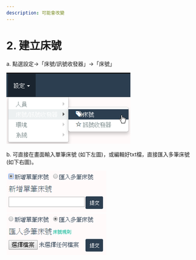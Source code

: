 ```yaml
---
description: 可能會改變
---
```


# 2. 建立床號

a. 點選設定→「床號/訊號收發器」→「床號」

![](../.gitbook/assets/image%20%2833%29.png)

b. 可直接在畫面輸入單筆床號 \(如下左圖\)，或編輯好txt檔，直接匯入多筆床號 \(如下右圖\)。

 ![](../.gitbook/assets/image%20%283%29.png) ![](../.gitbook/assets/image.png) 

